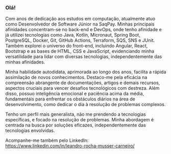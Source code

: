 ### Olá!

Com anos de dedicação aos estudos em computação, atualmente atuo como Desenvolvedor de Software Júnior na SaqPay. Minhas principais afinidades concentram-se no back-end e DevOps, onde tenho afinidade e já utilizei tecnologias como Java, Kotlin, Micronaut, Spring Boot, PostgreSQL, Docker, Git, GitHub Actions, Terraform, SQS, SNS e JUnit. Também explorei o universo do front-end, incluindo Angular, React, Bootstrap e as bases de HTML, CSS e JavaScript, evidenciando minha versatilidade para lidar com diversas tecnologias, independentemente das minhas afinidades.

Minha habilidade autodidata, aprimorada ao longo dos anos, facilita a rápida assimilação de novos conhecimentos. Destaco-me pela eficácia na compreensão abrangente de documentações, artigos e demais recursos, aspectos cruciais para vencer desafios tecnológicos com destreza. Além disso, possuo inteligência emocional e paciência acima da média, fundamentais para enfrentar os obstáculos diários na área de desenvolvimento, como dedicar o dia à resolução de problemas complexos. 

Tenho um perfil mais generalista, não me prendendo a tecnologias específicas, e focado na resolução de problemas. Minha abordagem é centrada na busca por soluções eficazes, independentemente das tecnologias envolvidas.

Acompanhe-me também pelo LinkedIn: https://www.linkedin.com/in/leandro-rocha-musser-carneiro/
